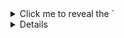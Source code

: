 <details>
<summary>Click me to reveal the `<details>` ↓</summary>
<ul><li>This is the python to generate an `Int` sum:</li></ul>

```python
# This program adds two numbers

num1 = 1.5
num2 = 6.3

# Add two numbers
sum = num1 + num2

# Display the sum
print('The sum of {0} and {1} is {2}'.format(num1, num2, sum))
```
<ul><li>And here's how you present it as a `.mustache` file:</li></ul>

```json
{
  "sum" : 7.8
}
```
```html
<html>
  <body>
    <p>The final amount is {{sum}}</p>
  </body>
</html>
```
</details>
